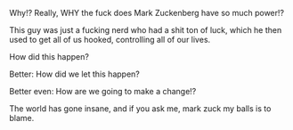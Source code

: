 Why!? Really, WHY the fuck does Mark Zuckenberg have so much power!?

This guy was just a fucking nerd who had a shit ton of luck, which he then used to get all of us hooked, controlling all of our lives.

How did this happen?

Better: How did we let this happen?

Better even: How are we going to make a change!?

The world has gone insane, and if you ask me, mark zuck my balls is to blame.
